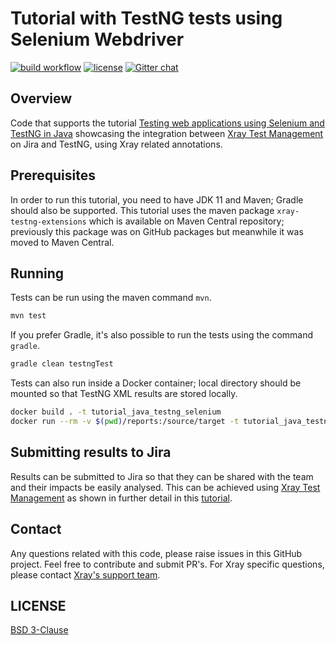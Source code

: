 # Tutorial with TestNG tests using Selenium Webdriver

[![build workflow](https://github.com/Xray-App/tutorial-java-testng-selenium/actions/workflows/main.yml/badge.svg)](https://github.com/Xray-App/tutorial-java-testng-selenium/actions/workflows/main.yml)
[![license](https://img.shields.io/badge/License-BSD%203--Clause-green.svg)](https://opensource.org/licenses/BSD-3-Clause)
[![Gitter chat](https://badges.gitter.im/gitterHQ/gitter.png)](https://gitter.im/Xray-App/community)

## Overview

Code that supports the tutorial [Testing web applications using Selenium and TestNG in Java](https://docs.getxray.app/display/XRAYCLOUD/Testing+using+TestNG+in+Java) showcasing the integration between [Xray Test Management](https://www.getxray.app/) on Jira and TestNG, using Xray related annotations.

## Prerequisites

In order to run this tutorial, you need to have JDK 11 and Maven; Gradle should also be supported.
This tutorial uses the maven package `xray-testng-extensions` which is available on Maven Central repository; previously this package was on GitHub packages but meanwhile it was moved to Maven Central.

## Running

Tests can be run using the maven command `mvn`.

```bash
mvn test
```

If you prefer Gradle, it's also possible to run the tests using the command `gradle`.

```bash
gradle clean testngTest
```

Tests can also run inside a Docker container; local directory should be mounted so that TestNG XML results are stored locally.

```bash
docker build . -t tutorial_java_testng_selenium
docker run --rm -v $(pwd)/reports:/source/target -t tutorial_java_testng_selenium
```

## Submitting results to Jira

Results can be submitted to Jira so that they can be shared with the team and their impacts be easily analysed.
This can be achieved using [Xray Test Management](https://www.getxray.app/) as shown in further detail in this [tutorial](https://docs.getxray.app/display/XRAYCLOUD/Testing+using+TestNG+in+Java).

## Contact

Any questions related with this code, please raise issues in this GitHub project. Feel free to contribute and submit PR's.
For Xray specific questions, please contact [Xray's support team](https://jira.getxray.app/servicedesk/customer/portal/2).

## LICENSE

[BSD 3-Clause](LICENSE)
